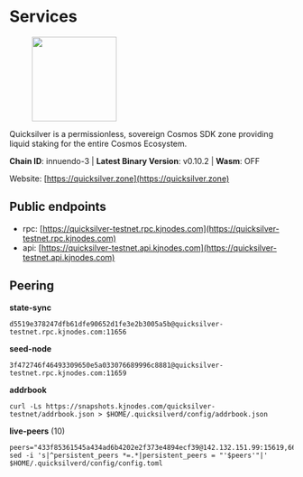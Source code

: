 # Services

<figure><img src="https://raw.githubusercontent.com/kj89/testnet_manuals/main/pingpub/logos/quicksilver.png" width="150" alt=""><figcaption></figcaption></figure>

Quicksilver is a permissionless, sovereign Cosmos SDK zone providing liquid staking for the entire Cosmos Ecosystem.

**Chain ID**: innuendo-3 | **Latest Binary Version**: v0.10.2 | **Wasm**: OFF

Website: [https://quicksilver.zone](https://quicksilver.zone)


## Public endpoints

* rpc: [https://quicksilver-testnet.rpc.kjnodes.com](https://quicksilver-testnet.rpc.kjnodes.com)
* api: [https://quicksilver-testnet.api.kjnodes.com](https://quicksilver-testnet.api.kjnodes.com)

## Peering

**state-sync**

```
d5519e378247dfb61dfe90652d1fe3e2b3005a5b@quicksilver-testnet.rpc.kjnodes.com:11656
```

**seed-node**

```
3f472746f46493309650e5a033076689996c8881@quicksilver-testnet.rpc.kjnodes.com:11659
```

**addrbook**
```
curl -Ls https://snapshots.kjnodes.com/quicksilver-testnet/addrbook.json > $HOME/.quicksilverd/config/addrbook.json
```

**live-peers** (10)
```
peers="433f85361545a434ad6b4202e2f373e4894ecf39@142.132.151.99:15619,66f9d8f52a4637dc9215cdaa8dc2977633e52bbf@95.217.144.121:26656,2096650d8586b858d3369205f3b46ac4c765bc8e@65.109.53.155:26656,8ff8a186fe9cbc70d0f34891fa051f87e561a48b@158.160.0.93:26656,7c65eaf6307530cc654d62fff271a9593643758b@23.227.200.10:26656,125327a98d0e63adfb3f0be513947a96b24231fa@5.161.145.173:26656,7b21198feaf0882f09fcbb24060961f434d158a3@35.242.163.107:26656,ebafa16e082c52d5b74ee770d6ebf5666cee9ca6@167.99.184.76:26656,0a3ac40a7a4ce35978c4da97be2eb6974bc3c58b@185.252.233.217:46656,c896ef12812a82eea865111c49f226849ad077db@144.76.236.90:26656"
sed -i 's|^persistent_peers *=.*|persistent_peers = "'$peers'"|' $HOME/.quicksilverd/config/config.toml
```
